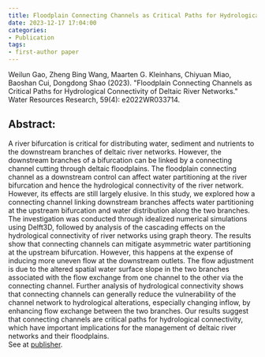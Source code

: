 ```yaml
---
title: Floodplain Connecting Channels as Critical Paths for Hydrological Connectivity of Deltaic River Networks
date: 2023-12-17 17:04:00
categories:
- Publication
tags:
- first-author paper
---
```


<p> Weilun Gao, Zheng Bing Wang, Maarten G. Kleinhans, Chiyuan Miao, Baoshan Cui, Dongdong Shao (2023). "Floodplain Connecting Channels as Critical Paths for Hydrological Connectivity of Deltaic River Networks." Water Resources Research, 59(4): e2022WR033714. </p>

## Abstract:
A river bifurcation is critical for distributing water, sediment and nutrients to the downstream branches of deltaic river networks. However, the downstream branches of a bifurcation can be linked by a connecting channel cutting through deltaic floodplains. The floodplain connecting channel as a downstream control can affect water partitioning at the river bifurcation and hence the hydrological connectivity of the river network. However, its effects are still largely elusive. In this study, we explored how a connecting channel linking downstream branches affects water partitioning at the upstream bifurcation and water distribution along the two branches. The investigation was conducted through idealized numerical simulations using Delft3D, followed by analysis of the cascading effects on the hydrological connectivity of river networks using graph theory. The results show that connecting channels can mitigate asymmetric water partitioning at the upstream bifurcation. However, this happens at the expense of inducing more uneven flow at the downstream outlets. The flow adjustment is due to the altered spatial water surface slope in the two branches associated with the flow exchange from one channel to the other via the connecting channel. Further analysis of hydrological connectivity shows that connecting channels can generally reduce the vulnerability of the channel network to hydrological alterations, especially changing inflow, by enhancing flow exchange between the two branches. Our results suggest that connecting channels are critical paths for hydrological connectivity, which have important implications for the management of deltaic river networks and their floodplains.
<br/>See at [publisher](https://doi.org/10.1029/2022WR033714).
